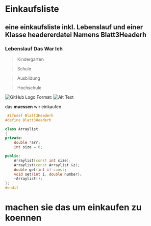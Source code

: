 # Einkaufsliste

## eine einkaufsliste inkl. Lebenslauf und einer Klasse headererdatei Namens Blatt3Headerh


### Lebenslauf Das War Ich

  > Kindergarten

  > Schule
 
  > Ausbildung

  > Hochschule

![GitHub Logo]('seakuh.jpeg')
Format: ![Alt Text](url)




das **muessen** wir einkaufen

```cpp
 #ifndef Blatt3Headerh
#define Blatt3Headerh

class Arraylist
{
private:
    double *arr;
    int size = 0;

public:
    Arraylist(const int size);
    Arraylist(const Arraylist &z);
    double get(int i) const;
    void set(int i, double number);
    ~Arraylist();
};
#endif
```



# machen sie das um einkaufen zu koennen

